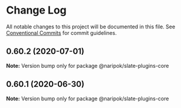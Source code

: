 # Change Log

All notable changes to this project will be documented in this file.
See [Conventional Commits](https://conventionalcommits.org) for commit guidelines.

## 0.60.2 (2020-07-01)

**Note:** Version bump only for package @naripok/slate-plugins-core





## 0.60.1 (2020-06-30)

**Note:** Version bump only for package @naripok/slate-plugins-core
